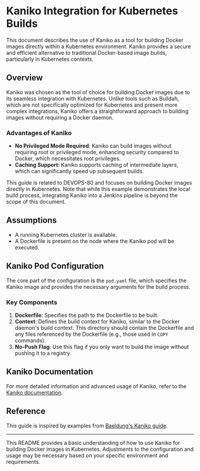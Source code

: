 # Kaniko Integration for Kubernetes Builds

This document describes the use of Kaniko as a tool for building Docker images directly within a Kubernetes environment. Kaniko provides a secure and efficient alternative to traditional Docker-based image builds, particularly in Kubernetes contexts.

## Overview

Kaniko was chosen as the tool of choice for building Docker images due to its seamless integration with Kubernetes. Unlike tools such as Buildah, which are not specifically optimized for Kubernetes and present more complex integrations, Kaniko offers a straightforward approach to building images without requiring a Docker daemon.

### Advantages of Kaniko

- **No Privileged Mode Required**: Kaniko can build images without requiring root or privileged mode, enhancing security compared to Docker, which necessitates root privileges.
- **Caching Support**: Kaniko supports caching of intermediate layers, which can significantly speed up subsequent builds.

This guide is related to DEVOPS-80 and focuses on building Docker images directly in Kubernetes. Note that while this example demonstrates the local build process, integrating Kaniko into a Jenkins pipeline is beyond the scope of this document.

## Assumptions

- A running Kubernetes cluster is available.
- A Dockerfile is present on the node where the Kaniko pod will be executed.

## Kaniko Pod Configuration

The core part of the configuration is the `pod.yaml` file, which specifies the Kaniko image and provides the necessary arguments for the build process.

### Key Components

1. **Dockerfile**: Specifies the path to the Dockerfile to be built.
2. **Context**: Defines the build context for Kaniko, similar to the Docker daemon's build context. This directory should contain the Dockerfile and any files referenced by the Dockerfile (e.g., those used in `COPY` commands).
3. **No-Push Flag**: Use this flag if you only want to build the image without pushing it to a registry.

## Kaniko Documentation

For more detailed information and advanced usage of Kaniko, refer to the [Kaniko documentation](https://github.com/GoogleContainerTools/kaniko?tab=readme-ov-file).

## Reference

This guide is inspired by examples from [Baeldung's Kaniko guide](https://www.baeldung.com/ops/kaniko).

---

This README provides a basic understanding of how to use Kaniko for building Docker images in Kubernetes. Adjustments to the configuration and usage may be necessary based on your specific environment and requirements.
